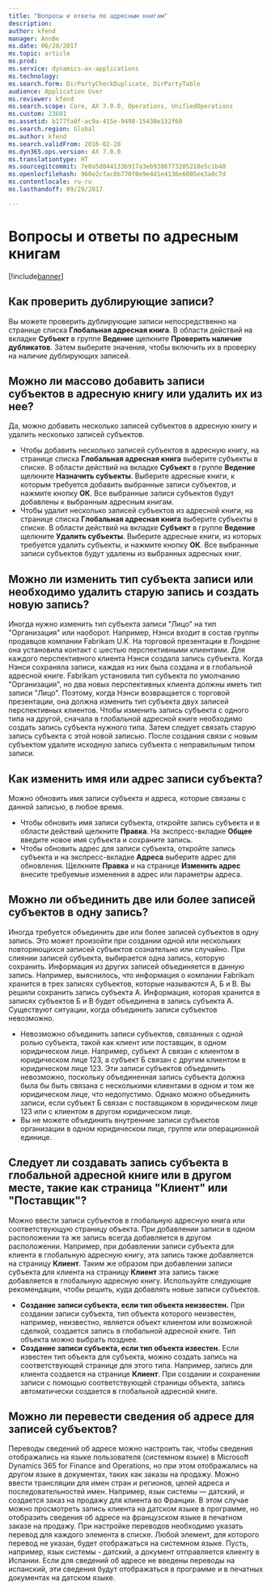 ```yaml
---
title: "Вопросы и ответы по адресным книгам"
description: 
author: kfend
manager: AnnBe
ms.date: 06/20/2017
ms.topic: article
ms.prod: 
ms.service: dynamics-ax-applications
ms.technology: 
ms.search.form: DirPartyCheckDuplicate, DirPartyTable
audience: Application User
ms.reviewer: kfend
ms.search.scope: Core, AX 7.0.0, Operations, UnifiedOperations
ms.custom: 23601
ms.assetid: b177fa0f-ac9a-415e-9498-15438e132f60
ms.search.region: Global
ms.author: kfend
ms.search.validFrom: 2016-02-28
ms.dyn365.ops.version: AX 7.0.0
ms.translationtype: HT
ms.sourcegitcommit: 7e0a5d044133b917a3eb9386773205218e5c1b40
ms.openlocfilehash: 960e2cfac8b770f0e9e4d1e4136e6005ee3a0c7d
ms.contentlocale: ru-ru
ms.lasthandoff: 09/29/2017

---
```


# <a name="address-books-faq"></a>Вопросы и ответы по адресным книгам

[!include[banner](../includes/banner.md)]




<a name="how-do-i-check-for-duplicate-records"></a>Как проверить дублирующие записи?
-------------------------------------

Вы можете проверить дублирующие записи непосредственно на странице списка **Глобальная адресная книга**. В области действий на вкладке **Субъект** в группе **Ведение** щелкните **Проверить наличие дубликатов**. Затем выберите значения, чтобы включить их в проверку на наличие дублирующих записей.

## <a name="can-i-bulk-add-or-delete-party-records-from-an-address-book"></a>Можно ли массово добавить записи субъектов в адресную книгу или удалить их из нее?
Да, можно добавить несколько записей субъектов в адресную книгу и удалить несколько записей субъектов.

-   Чтобы добавить несколько записей субъектов в адресную книгу, на странице списка **Глобальная адресная книга** выберите субъекты в списке. В области действий на вкладке **Субъект** в группе **Ведение** щелкните **Назначить субъекты**. Выберите адресные книги, к которым требуется добавить выбранные записи субъектов, и нажмите кнопку **ОК**. Все выбранные записи субъектов будут добавлены к выбранным адресным книгам.
-   Чтобы удалит несколько записей субъектов из адресной книги, на странице списка **Глобальная адресная книга** выберите субъекты в списке. В области действий на вкладке **Субъект** в группе **Ведение** щелкните **Удалить субъекты**. Выберите адресные книги, из которых требуется удалить субъекты, и нажмите кнопку **ОК**. Все выбранные записи субъектов будут удалены из выбранных адресных книг.

## <a name="can-i-change-the-party-type-of-a-record-or-do-i-have-to-delete-the-old-record-and-create-a-new-one"></a>Можно ли изменить тип субъекта записи или необходимо удалить старую запись и создать новую запись?
Иногда нужно изменить тип субъекта записи "Лицо" на тип "Организация" или наоборот. Например, Нэнси входит в состав группы продавцов компании Fabrikam U.K. На торговой презентации в Лондоне она установила контакт с шестью перспективными клиентами. Для каждого перспективного клиента Нэнси создала запись субъекта. Когда Нэнси сохраняла записи, каждая из них была создана и в глобальной адресной книге. Fabrikam установила тип субъекта по умолчанию "Организация", но два новых перспективных клиента должны иметь тип записи "Лицо". Поэтому, когда Нэнси возвращается с торговой презентации, она должна изменить тип субъекта двух записей перспективных клиентов. Чтобы изменить запись субъекта с одного типа на другой, сначала в глобальной адресной книге необходимо создать запись субъекта нужного типа. Затем следует связать старую запись субъекта с этой новой записью. После создания связи с новым субъектом удалите исходную запись субъекта с неправильным типом записи.

## <a name="how-do-i-change-the-name-or-address-of-a-party-record"></a>Как изменить имя или адрес записи субъекта?
Можно обновить имя записи субъекта и адреса, которые связаны с данной записью, в любое время.

-   Чтобы обновить имя записи субъекта, откройте запись субъекта и в области действий щелкните **Правка**. На экспресс-вкладке **Общее** введите новое имя субъекта и сохраните запись.
-   Чтобы обновить адрес для записи субъекта, откройте запись субъекта и на экспресс-вкладке **Адреса** выберите адрес для обновления. Щелкните **Правка** и на странице **Изменить адрес** внесите требуемые изменения в адрес или параметры адреса.

## <a name="can-i-merge-two-or-more-party-records-into-one-record"></a>Можно ли объединить две или более записей субъектов в одну запись?
Иногда требуется объединить две или более записей субъектов в одну запись. Это может произойти при создании одной или нескольких повторяющихся записей субъектов сознательно или случайно. При слиянии записей субъекта, выбирается одна запись, которую сохранить. Информация из других записей объединяется в данную запись. Например, выяснилось, что информация о компании Fabrikam хранится в трех записях субъектов, которые называются A, Б и В. Вы решили сохранить запись субъекта А. Информация, которая хранится в записях субъектов Б и В будет объединена в запись субъекта А. Существуют ситуации, когда объединить записи субъектов невозможно.

-   Невозможно объединить записи субъектов, связанных с одной ролью субъекта, такой как клиент или поставщик, в одном юридическом лице. Например, субъект А связан с клиентом в юридическом лице 123, а субъект Б связан с другим клиентом в юридическом лице 123. Эти записи субъектов объединить невозможно, поскольку объединенная запись субъекта должна была бы быть связана с несколькими клиентами в одном и том же юридическом лице, что недопустимо. Однако можно объединить записи, если субъект Б связан с поставщиком в юридическом лице 123 или с клиентом в другом юридическом лице.
-   Вы не можете объединить внутренние записи субъектов организации в одном юридическом лице, группе или операционной единице.

## <a name="should-i-create-a-party-record-in-the-global-address-book-or-in-another-place-such-as-the-customer-or-vendor-page"></a>Следует ли создавать запись субъекта в глобальной адресной книге или в другом месте, такие как страница "Клиент" или "Поставщик"?
Можно ввести записи субъектов в глобальную адресную книга или соответствующую страницу объекта. При добавлении записи в одном расположении та же запись всегда добавляется в другом расположении. Например, при добавлении записи субъекта для клиента в глобальную адресную книгу, эта запись также добавляется на страницу **Клиент**. Таким же образом при добавлении записи субъекта для клиента на страницу **Клиент** эта запись также добавляется в глобальную адресную книгу. Используйте следующие рекомендации, чтобы решить, куда добавлять новые записи субъектов.

-   **Создание записи субъекта, если тип объекта неизвестен.** При создании записи субъекта, тип объекта которого неизвестен, например, неизвестно, является объект клиентом или возможной сделкой, создается запись в глобальной адресной книге. Тип объекта можно выбрать позднее.
-   **Создание записи субъекта, если тип объекта известен.** Если известен тип объекта для субъекта, можно создать запись на соответствующей странице для этого типа. Например, запись для клиента создается на странице **Клиент**. При создании и сохранении записи с помощью соответствующей страницы объекта, запись автоматически создается в глобальной адресной книге.

## <a name="can-i-translate-address-information-for-party-records"></a>Можно ли перевести сведения об адресе для записей субъектов?
Переводы сведений об адресе можно настроить так, чтобы сведения отображались на языке пользователя (системном языке) в Microsoft Dynamics 365 for Finance and Operations, но при этом отображались на другом языке в документах, таких как заказы на продажу. Можно ввести трансляции для имен стран и регионов, целей адреса и последовательностей имен. Например, язык системы — датский, и создается заказ на продажу для клиента во Франции. В этом случае можно просмотреть запись клиента на датском языке в программе, но отобразить сведения об адресе на французском языке в печатном заказе на продажу. При настройке переводов необходимо указать перевод для каждого элемента в списке. Любой элемент, для которого перевод не указан, будет отображаться на системном языке. Пусть, например, язык системы - датский, а документ отправляется клиенту в Испании. Если для сведений об адресе не введены переводы на испанский, эти сведения будут отображаться в программе и в печатных документах на датском языке.




